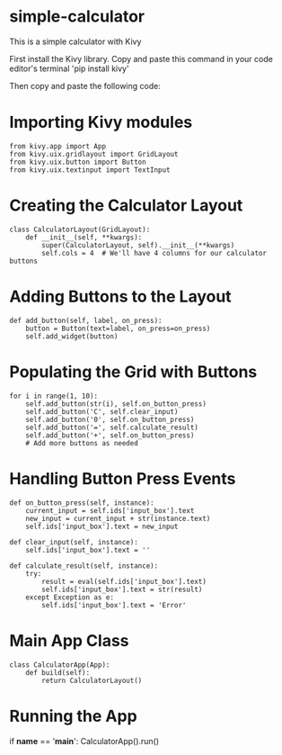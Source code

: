 # simple-calculator
This is a simple calculator with Kivy

First install the Kivy library.
Copy and paste this command in your code editor's terminal
'pip install kivy'

Then copy and paste the following code:

# Importing Kivy modules
    from kivy.app import App
    from kivy.uix.gridlayout import GridLayout
    from kivy.uix.button import Button
    from kivy.uix.textinput import TextInput

# Creating the Calculator Layout
    class CalculatorLayout(GridLayout):
        def __init__(self, **kwargs):
            super(CalculatorLayout, self).__init__(**kwargs)
            self.cols = 4  # We'll have 4 columns for our calculator buttons


# Adding Buttons to the Layout
    def add_button(self, label, on_press):
        button = Button(text=label, on_press=on_press)
        self.add_widget(button)

# Populating the Grid with Buttons
    for i in range(1, 10):
        self.add_button(str(i), self.on_button_press)
        self.add_button('C', self.clear_input)
        self.add_button('0', self.on_button_press)
        self.add_button('=', self.calculate_result)
        self.add_button('+', self.on_button_press)
        # Add more buttons as needed


# Handling Button Press Events
    def on_button_press(self, instance):
        current_input = self.ids['input_box'].text
        new_input = current_input + str(instance.text)
        self.ids['input_box'].text = new_input

    def clear_input(self, instance):
        self.ids['input_box'].text = ''

    def calculate_result(self, instance):
        try:
            result = eval(self.ids['input_box'].text)
            self.ids['input_box'].text = str(result)
        except Exception as e:
            self.ids['input_box'].text = 'Error'



# Main App Class
    class CalculatorApp(App):
        def build(self):
            return CalculatorLayout()

# Running the App
if __name__ == '__main__':
    CalculatorApp().run()
  
